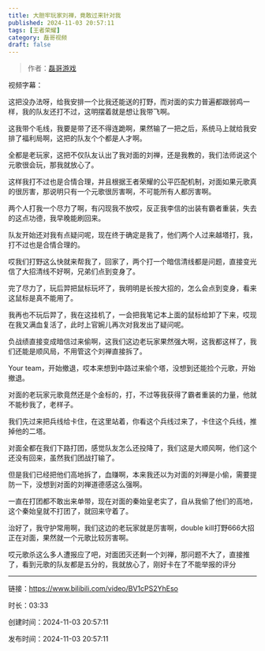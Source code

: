 ```yaml
---
title: 大胆牢玩家刘禅，竟敢过来针对我
published: 2024-11-03 20:57:11
tags: [王者荣耀]
category: 磊哥视频
draft: false
---
```



> 作者：[磊哥游戏](https://space.bilibili.com/268941858?spm_id_from=333.788.upinfo.head.click)

视频字幕：

这把没办法呀，给我安排一个比我还能送的打野，而对面的实力普遍都跟弱鸡一样，我的队友还打不过，这明摆着就是想让我带飞啊。

这我带个毛线，我要是带了还不得连跪啊，果然输了一把之后，系统马上就给我安排了福利局啊，这把的队友个个都是人才啊。

全都是老玩家，这把不仅队友认出了我对面的刘禅，还是我教的，我们法师说这个元歌很会玩，那我就放心了。

这样我打不过也是合情合理，并且根据王者荣耀的公平匹配机制，对面如果元歌真的很厉害，那说明只有一个元歌很厉害啊，不可能所有人都厉害啊。

两个人打我一个尽力了啊，有闪现我不放哎，反正我李信的出装有霸者重装，失去的这点功德，我早晚能刷回来。

队友开始还对我有点疑问呢，现在终于确定是我了，他们两个人过来越塔打，我，打不过也是合情合理的。

哎我们打野这么快就来帮我了，回家了，两个打一个暗信清线都是问题，直接变光信了大招清线不好啊，兄弟们点到变身了。

完了尽力了，玩后羿把鼠标玩坏了，我明明是长按大招的，怎么会点到变身，看来这鼠标是真不能用了。

我再也不玩后羿了，我在这挂机了，一会把我笔记本上面的鼠标给卸了下来，哎现在我又满血复活了，此时上官婉儿再次对我发出了疑问呢。

负战绩直接变成暗信过来偷啊，这我们这边老玩家果然强大啊，这我都这样了，我们还能是顺风局，不用管这个刘禅直接拆了。

Your team，开始撤退，哎本来想到中路过来偷个塔，没想到还能捡个元歌，开始撤退。

对面的老玩家元歌竟然还是个金标的，打，不过等我获得了霸者重装的力量，他就不能秒我了，老样子。

我们先过来把兵线给卡住，在这里站着，你看这个兵线过来了，卡住这个兵线，推掉他的二塔。

对面全都在我们下路打团，感觉队友怎么还投降了，我们这是大顺风啊，他们这个还没有回来，虽然我们团战打输了。

但是我们已经把他们高地拆了，血赚啊，本来我还以为对面的刘禅是小偷，需要提防一下，没想到对面的刘禅道德感这么强啊。

一直在打团都不敢出来单带，现在对面的秦始皇老实了，自从我偷了他们的高地，这个秦始皇就不打团了，就回来守着了。

治好了，我守护常用啊，我们这边的老玩家就是厉害啊，double kill打野666大招正在对面，果然就一个元歌比较厉害啊。

哎元歌杀这么多人遭报应了吧，对面团灭还剩一个刘禅，那问题不大了，直接推了，看到元歌的队友都是五分的，我就放心了，刚好卡在了不能举报的评分

---


链接：https://www.bilibili.com/video/BV1cPS2YhEso



时长：03:33

创建时间：2024-11-03 20:57:11

发布时间：2024-11-03 20:57:11
